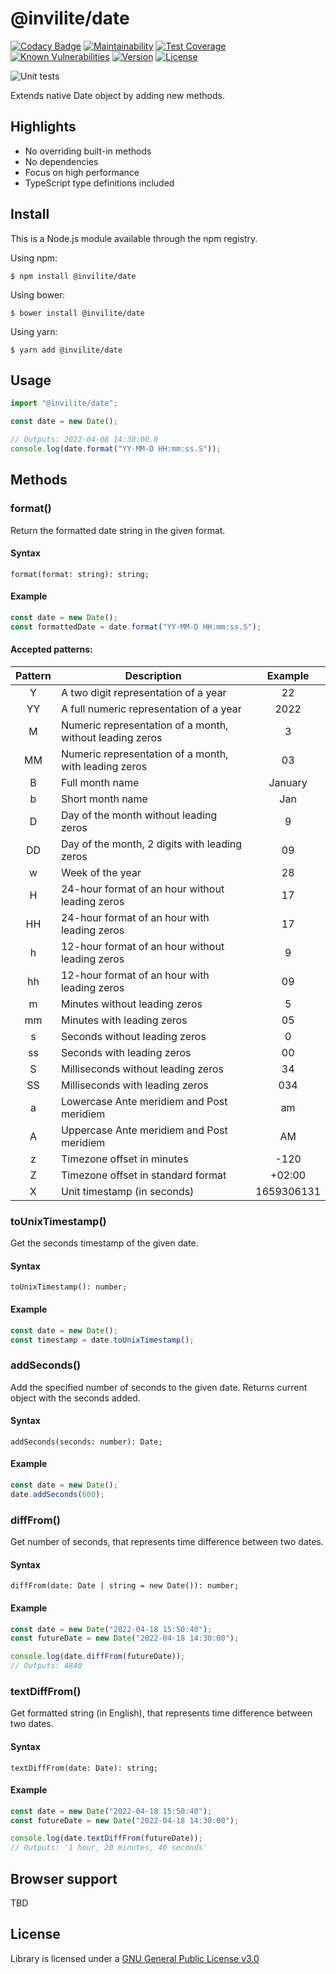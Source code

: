 # @invilite/date
[![Codacy Badge](https://app.codacy.com/project/badge/Grade/8449157170aa4b85bf9a2c9697c49fad)](https://www.codacy.com/gh/Invilite/date/dashboard?utm_source=github.com&amp;utm_medium=referral&amp;utm_content=Invilite/date&amp;utm_campaign=Badge_Grade)
[![Maintainability](https://api.codeclimate.com/v1/badges/54f496f7eafa0dbde44b/maintainability)](https://codeclimate.com/github/Invilite/date/maintainability)
[![Test Coverage](https://api.codeclimate.com/v1/badges/54f496f7eafa0dbde44b/test_coverage)](https://codeclimate.com/github/Invilite/date/test_coverage)
[![Known Vulnerabilities](https://snyk.io/test/github/invilite/date/badge.svg)](https://snyk.io/test/github/invilite/date)
[![Version](https://img.shields.io/badge/dynamic/json?color=brightgreen&label=version&query=version&url=https%3A%2F%2Fraw.githubusercontent.com%2FInvilite%2Fdate%2Fmaster%2Fpackage.json)](https://github.com/Invilite/date/blob/master/package.json)
[![License](https://img.shields.io/badge/license-GPL--3.0-blue)](https://github.com/Invilite/date/blob/master/LICENSE)

![Unit tests](https://github.com/invilite/date/actions/workflows/unit.js.yml/badge.svg?branch=master)

Extends native Date object by adding new methods.

## Highlights
- No overriding built-in methods
- No dependencies
- Focus on high performance
- TypeScript type definitions included

## Install
This is a Node.js module available through the npm registry.

Using npm:
```shell
$ npm install @invilite/date
```

Using bower:
```shell
$ bower install @invilite/date
```

Using yarn:
```shell
$ yarn add @invilite/date
```

## Usage

```typescript
import "@invilite/date";

const date = new Date();

// Outputs: 2022-04-08 14:30:00.0
console.log(date.format("YY-MM-D HH:mm:ss.S"));
```

## Methods

### format()
Return the formatted date string in the given format.

#### Syntax
```
format(format: string): string;
```

#### Example
```typescript
const date = new Date();
const formattedDate = date.format("YY-MM-D HH:mm:ss.S");
```

#### Accepted patterns:
| Pattern | Description                                              |     Example      |
|:-------:|----------------------------------------------------------|:----------------:|
|    Y    | A two digit representation of a year                     |        22        |
|   YY    | A full numeric representation of a year                  |       2022       |
|    M    | Numeric representation of a month, without leading zeros |        3         |
|   MM    | Numeric representation of a month, with leading zeros    |        03        |
|    B    | Full month name                                          |     January      |
|    b    | Short month name                                         |       Jan        |
|    D    | Day of the month without leading zeros                   |        9         |
|   DD    | Day of the month, 2 digits with leading zeros            |        09        |
|    w    | Week of the year                                         |        28        |
|    H    | 24-hour format of an hour without leading zeros          |        17        |
|   HH    | 24-hour format of an hour with leading zeros             |        17        |
|    h    | 12-hour format of an hour without leading zeros          |        9         |
|   hh    | 12-hour format of an hour with leading zeros             |        09        |
|    m    | Minutes without leading zeros                            |        5         |
|   mm    | Minutes with leading zeros                               |        05        |
|    s    | Seconds without leading zeros                            |        0         |
|   ss    | Seconds with leading zeros                               |        00        |
|    S    | Milliseconds without leading zeros                       |        34        |
|   SS    | Milliseconds with leading zeros                          |       034        |
|    a    | Lowercase Ante meridiem and Post meridiem                |        am        |
|    A    | Uppercase Ante meridiem and Post meridiem                |        AM        |
|    z    | Timezone offset in minutes                               |       -120       |
|    Z    | Timezone offset in standard format                       |      +02:00      |
|    X    | Unit timestamp (in seconds)                              |    1659306131    |

### toUnixTimestamp()
Get the seconds timestamp of the given date.

#### Syntax
```
toUnixTimestamp(): number;
```

#### Example
```typescript
const date = new Date();
const timestamp = date.toUnixTimestamp();
```

### addSeconds()
Add the specified number of seconds to the given date. Returns current object with the seconds added.

#### Syntax
```
addSeconds(seconds: number): Date;
```

#### Example
```typescript
const date = new Date();
date.addSeconds(600);
```

### diffFrom()
Get number of seconds, that represents time difference between two dates.

#### Syntax
```
diffFrom(date: Date | string = new Date()): number;
```

#### Example
```typescript
const date = new Date("2022-04-18 15:50:40");
const futureDate = new Date("2022-04-18 14:30:00");

console.log(date.diffFrom(futureDate));
// Outputs: 4840
```

### textDiffFrom()
Get formatted string (in English), that represents time difference between two dates.

#### Syntax
```
textDiffFrom(date: Date): string;
```

#### Example
```typescript
const date = new Date("2022-04-18 15:50:40");
const futureDate = new Date("2022-04-18 14:30:00");

console.log(date.textDiffFrom(futureDate));
// Outputs: '1 hour, 20 minutes, 40 seconds'
```

## Browser support
TBD

## License
Library is licensed under a [GNU General Public License v3.0](https://github.com/Invilite/date/blob/master/LICENSE)

